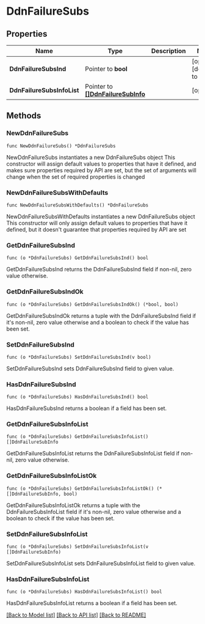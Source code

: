 # DdnFailureSubs

## Properties

Name | Type | Description | Notes
------------ | ------------- | ------------- | -------------
**DdnFailureSubsInd** | Pointer to **bool** |  | [optional] [default to false]
**DdnFailureSubsInfoList** | Pointer to [**[]DdnFailureSubInfo**](DdnFailureSubInfo.md) |  | [optional] 

## Methods

### NewDdnFailureSubs

`func NewDdnFailureSubs() *DdnFailureSubs`

NewDdnFailureSubs instantiates a new DdnFailureSubs object
This constructor will assign default values to properties that have it defined,
and makes sure properties required by API are set, but the set of arguments
will change when the set of required properties is changed

### NewDdnFailureSubsWithDefaults

`func NewDdnFailureSubsWithDefaults() *DdnFailureSubs`

NewDdnFailureSubsWithDefaults instantiates a new DdnFailureSubs object
This constructor will only assign default values to properties that have it defined,
but it doesn't guarantee that properties required by API are set

### GetDdnFailureSubsInd

`func (o *DdnFailureSubs) GetDdnFailureSubsInd() bool`

GetDdnFailureSubsInd returns the DdnFailureSubsInd field if non-nil, zero value otherwise.

### GetDdnFailureSubsIndOk

`func (o *DdnFailureSubs) GetDdnFailureSubsIndOk() (*bool, bool)`

GetDdnFailureSubsIndOk returns a tuple with the DdnFailureSubsInd field if it's non-nil, zero value otherwise
and a boolean to check if the value has been set.

### SetDdnFailureSubsInd

`func (o *DdnFailureSubs) SetDdnFailureSubsInd(v bool)`

SetDdnFailureSubsInd sets DdnFailureSubsInd field to given value.

### HasDdnFailureSubsInd

`func (o *DdnFailureSubs) HasDdnFailureSubsInd() bool`

HasDdnFailureSubsInd returns a boolean if a field has been set.

### GetDdnFailureSubsInfoList

`func (o *DdnFailureSubs) GetDdnFailureSubsInfoList() []DdnFailureSubInfo`

GetDdnFailureSubsInfoList returns the DdnFailureSubsInfoList field if non-nil, zero value otherwise.

### GetDdnFailureSubsInfoListOk

`func (o *DdnFailureSubs) GetDdnFailureSubsInfoListOk() (*[]DdnFailureSubInfo, bool)`

GetDdnFailureSubsInfoListOk returns a tuple with the DdnFailureSubsInfoList field if it's non-nil, zero value otherwise
and a boolean to check if the value has been set.

### SetDdnFailureSubsInfoList

`func (o *DdnFailureSubs) SetDdnFailureSubsInfoList(v []DdnFailureSubInfo)`

SetDdnFailureSubsInfoList sets DdnFailureSubsInfoList field to given value.

### HasDdnFailureSubsInfoList

`func (o *DdnFailureSubs) HasDdnFailureSubsInfoList() bool`

HasDdnFailureSubsInfoList returns a boolean if a field has been set.


[[Back to Model list]](../README.md#documentation-for-models) [[Back to API list]](../README.md#documentation-for-api-endpoints) [[Back to README]](../README.md)


